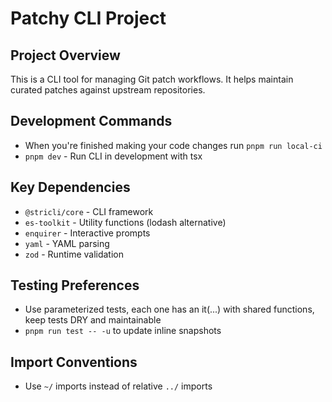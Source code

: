 # Patchy CLI Project

## Project Overview

This is a CLI tool for managing Git patch workflows. It helps maintain curated patches against upstream repositories.

## Development Commands


- When you're finished making your code changes run `pnpm run local-ci` 
- `pnpm dev` - Run CLI in development with tsx

## Key Dependencies

- `@stricli/core` - CLI framework
- `es-toolkit` - Utility functions (lodash alternative)
- `enquirer` - Interactive prompts
- `yaml` - YAML parsing
- `zod` - Runtime validation

## Testing Preferences

- Use parameterized tests, each one has an it(...) with shared functions, keep tests DRY and maintainable
- `pnpm run test -- -u` to update inline snapshots

## Import Conventions

- Use `~/` imports instead of relative `../` imports
